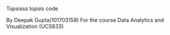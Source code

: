Topsisss
topsis code


By Deepak Gupta(101703158) For the course Data Analytics and Visualization (UCS633)
